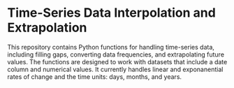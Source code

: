 # Time-Series Data Interpolation and Extrapolation
This repository contains Python functions for handling time-series data, including filling gaps, converting data frequencies, and extrapolating future values. The functions are designed to work with datasets that include a date column and numerical values. It currently handles linear and exponanential rates of change and the time units: days, months, and years.
